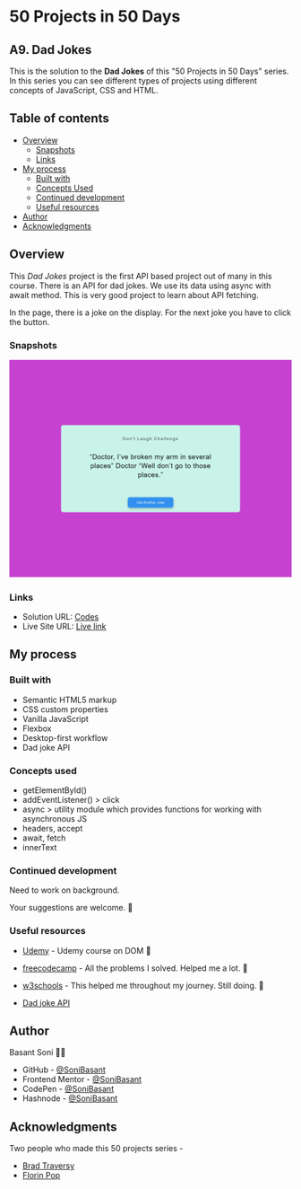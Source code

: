 # 50 Projects in 50 Days

## A9. Dad Jokes

This is the solution to the **Dad Jokes** of this "50 Projects in 50 Days" series. In this series you can see different types of projects using different concepts of JavaScript, CSS and HTML.

## Table of contents

- [Overview](#overview)
  - [Snapshots](#snapshots)
  - [Links](#links)
- [My process](#my-process)
  - [Built with](#built-with)
  - [Concepts Used](#concepts-used)
  - [Continued development](#continued-development)
  - [Useful resources](#useful-resources)
- [Author](#author)
- [Acknowledgments](#acknowledgments)

## Overview

This _Dad Jokes_ project is the first API based project out of many in this course. There is an API for dad jokes. We use its data using async with await method. This is very good project to learn about API fetching.

In the page, there is a joke on the display. For the next joke you have to click the button.

### Snapshots

![Dad Jokes](Images/dad-jokes-snap.png)

### Links

- Solution URL: [Codes](https://github.com/SoniBasant/50-Projects-on-JS-DOM/tree/main/A9.%20Dad%20Jokes)
- Live Site URL: [Live link](https://sonibasant.github.io/50-Projects-on-JS-DOM/A9.%20Dad%20Jokes/dadJokes.html)

## My process

### Built with

- Semantic HTML5 markup
- CSS custom properties
- Vanilla JavaScript
- Flexbox
- Desktop-first workflow
- Dad joke API

### Concepts used

- getElementById()
- addEventListener() > click
- async > utility module which provides functions for working with asynchronous JS
- headers, accept
- await, fetch
- innerText

### Continued development

Need to work on background.

Your suggestions are welcome. 🙌

### Useful resources

- [Udemy](https://www.udemy.com/course/50-projects-50-days/) - Udemy course on DOM 🤝
- [freecodecamp](https://www.freecodecamp.org/) - All the problems I solved. Helped me a lot. 🙌
- [w3schools](https://www.w3schools.com) - This helped me throughout my journey. Still doing. 🙂

- [Dad joke API](https://icanhazdadjoke.com)

## Author

Basant Soni 👨‍💻

- GitHub - [@SoniBasant](https://github.com/SoniBasant)
- Frontend Mentor - [@SoniBasant](https://www.frontendmentor.io/profile/SoniBasant)
- CodePen - [@SoniBasant](https://codepen.io/sonibasant)
- Hashnode - [@SoniBasant](https://sonibasant.hashnode.dev/)

## Acknowledgments

Two people who made this 50 projects series -

- [Brad Traversy](https://github.com/bradtraversy)
- [Florin Pop](https://github.com/florinpop17)
